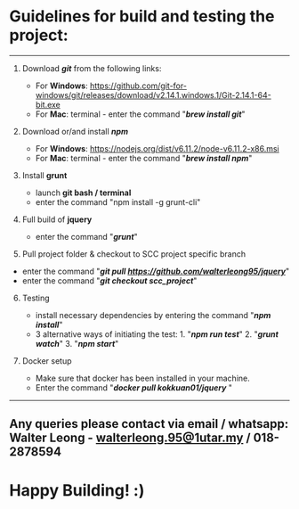 # Guidelines for build and testing the project:

-----

1. Download ***git*** from the following links:
   * For **Windows**:   https://github.com/git-for-windows/git/releases/download/v2.14.1.windows.1/Git-2.14.1-64-bit.exe
   * For **Mac**: terminal - enter the command "***brew install git***"

2. Download or/and install ***npm***
   * For **Windows**: https://nodejs.org/dist/v6.11.2/node-v6.11.2-x86.msi
   * For **Mac**: terminal - enter the command "***brew install npm***"

3. Install **grunt**
   - launch **git bash / terminal**
   - enter the command "npm install -g grunt-cli"

4. Full build of **jquery**
   - enter the command "***grunt***"

5. Pull project folder & checkout to SCC project specific branch
  - enter the command "***git pull https://github.com/walterleong95/jquery***"
  - enter the command "***git checkout scc_project***"

6. Testing
   - install necessary dependencies by entering the command
     "***npm install***"
   - 3 alternative ways of initiating the test:
	     1. "***npm run test***"
	     2. "***grunt watch***"
	     3. "***npm start***"

7. Docker setup
   - Make sure that docker has been installed in your machine.
   - Enter the command "***docker pull kokkuan01/jquery***
"
-----------------------------------------------
Any queries please contact via email / whatsapp:
**Walter Leong - walterleong.95@1utar.my / 018-2878594**
-----------------------------------------------
# Happy Building! :)
